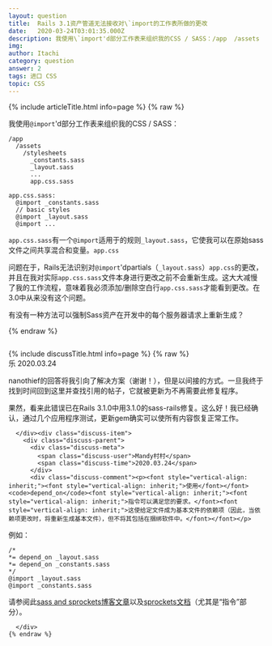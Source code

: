 ```yaml
---
layout: question
title:  Rails 3.1资产管道无法接收对\`import的工作表所做的更改
date:   2020-03-24T03:01:35.000Z
description: 我使用\`import'd部分工作表来组织我的CSS / SASS：/app  /assets    /stylesheets      _con...
img: 
author: Itachi
category: question
answer: 2
tags: 进口 CSS
topic: CSS
---
```

<div class="article-root">
  <div class="article">
    {% include articleTitle.html info=page %}
    {% raw %}
    <div class="article-content"><p><font style="vertical-align: inherit;"><font style="vertical-align: inherit;">我使用</font></font><code>@import</code><font style="vertical-align: inherit;"><font style="vertical-align: inherit;">'d部分工作表来组织我的CSS / SASS：</font></font></p>

<pre><code>/app<font></font>
  /assets<font></font>
    /stylesheets<font></font>
      _constants.sass<font></font>
      _layout.sass<font></font>
      ...<font></font>
      app.css.sass<font></font>
<font></font>
app.css.sass:<font></font>
  @import _constants.sass<font></font>
  // basic styles<font></font>
  @import _layout.sass<font></font>
  @import ...<font></font>
</code></pre>

<p><code>app.css.sass</code><font style="vertical-align: inherit;"><font style="vertical-align: inherit;">有一个</font></font><code>@import</code><font style="vertical-align: inherit;"><font style="vertical-align: inherit;">适用于</font><font style="vertical-align: inherit;">的</font><font style="vertical-align: inherit;">规则</font></font><code>_layout.sass</code><font style="vertical-align: inherit;"><font style="vertical-align: inherit;">，它使我可以在原始sass文件之间共享混合和变量。</font></font><code>app.css</code></p>

<p><font style="vertical-align: inherit;"><font style="vertical-align: inherit;">问题在于，Rails无法识别对</font></font><code>@import</code><font style="vertical-align: inherit;"><font style="vertical-align: inherit;">'dpartials（</font></font><code>_layout.sass</code><font style="vertical-align: inherit;"><font style="vertical-align: inherit;">）</font></font><code>app.css</code><font style="vertical-align: inherit;"><font style="vertical-align: inherit;">的更改，并且在我对实际</font></font><code>app.css.sass</code><font style="vertical-align: inherit;"><font style="vertical-align: inherit;">文件本身</font><font style="vertical-align: inherit;">进行更改之前</font><font style="vertical-align: inherit;">不会重新生成</font><font style="vertical-align: inherit;">。</font><font style="vertical-align: inherit;">这大大减慢了我的工作流程，意味着我必须添加/删除空白行</font></font><code>app.css.sass</code><font style="vertical-align: inherit;"><font style="vertical-align: inherit;">才能看到更改。</font><font style="vertical-align: inherit;">在3.0中从来没有这个问题。</font></font></p>

<p><font style="vertical-align: inherit;"><font style="vertical-align: inherit;">有没有一种方法可以强制Sass资产在开发中的每个服务器请求上重新生成？</font></font></p></div>
    {% endraw %}
  </div>
  <p style="height: 0;width:0;overflow: hidden;"> 第3267篇《Rails 3.1资产管道无法接收对@import的工作表所做的更改》来自Winter(https://github.com/aiyld/aiyld.github.io)的站点</p>
  <div class="discuss-wrapper">
    {% include discussTitle.html info=page %}
    {% raw %}
    <div class="discuss-item">
        <div class="discuss-parent">
          <div class="discuss-meta">
            <span class="discuss-user">乐</span>
            <span class="discuss-time">2020.03.24</span>
          </div>
          <div class="discuss-comment"><p><font style="vertical-align: inherit;"><font style="vertical-align: inherit;">nanothief的回答将我引向了解决方案（谢谢！），但是以间接的方式。</font><font style="vertical-align: inherit;">一旦我终于找到时间回到这里并查找引用的帖子，它就被更新为不再需要此修复程序。</font></font></p>

<p><font style="vertical-align: inherit;"><font style="vertical-align: inherit;">果然，看来此错误已在Rails 3.1.0中用3.1.0的sass-rails修复。</font><font style="vertical-align: inherit;">这么好！</font><font style="vertical-align: inherit;">我已经确认，通过几个应用程序测试，更新gem确实可以使所有内容恢复正常工作。</font></font></p></div>
        </div>
        
      </div><div class="discuss-item">
        <div class="discuss-parent">
          <div class="discuss-meta">
            <span class="discuss-user">Mandy村村</span>
            <span class="discuss-time">2020.03.24</span>
          </div>
          <div class="discuss-comment"><p><font style="vertical-align: inherit;"><font style="vertical-align: inherit;">使用</font></font><code>depend_on</code><font style="vertical-align: inherit;"><font style="vertical-align: inherit;">指令可以满足您的要求。</font><font style="vertical-align: inherit;">这使给定文件成为基本文件的依赖项（因此，当依赖项更改时，将重新生成基本文件），但不将其包括在捆绑软件中。</font></font></p>

<p><font style="vertical-align: inherit;"><font style="vertical-align: inherit;">例如：</font></font></p>

<pre><code>/*<font></font>
*= depend_on _layout.sass<font></font>
*= depend_on _constants.sass<font></font>
*/<font></font>
@import _layout.sass<font></font>
@import _constants.sass<font></font>
</code></pre>

<p><font style="vertical-align: inherit;"><font style="vertical-align: inherit;">请参阅此</font></font><a href="http://rule52.com/2011/06/sass-and-sprockets-for-rails-31/"><font style="vertical-align: inherit;"><font style="vertical-align: inherit;">sass and sprockets博客文章</font></font></a><font style="vertical-align: inherit;"><font style="vertical-align: inherit;">以及</font></font><a href="https://github.com/sstephenson/sprockets"><font style="vertical-align: inherit;"><font style="vertical-align: inherit;">sprockets文档</font></font></a><font style="vertical-align: inherit;"><font style="vertical-align: inherit;">（尤其是“指令”部分）。</font></font></p></div>
        </div>
        
      </div>
    {% endraw %}
  </div>
<div>

